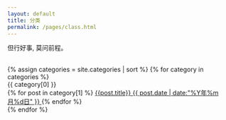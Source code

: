 ```yaml
---
layout: default
title: 分类
permalink: /pages/class.html
---
```

<div class="home">
<p>但行好事, 莫问前程。</p><br/>
    {% assign categories = site.categories | sort %}
	{% for category in categories %} 
	      		<div class="panel panel-primary">
	        			<div class="panel-heading center" id="{{ category[0] }}" name="{{ category[0] }}">{{ category[0] }}</div>
			              {% for post in category[1] %}
			                 <a  href='{{ post.url }}'  class="list-group-item clearfix pjaxlink">
				            {{post.title}}
				            <span class="badge">{{ post.date | date:"%Y年%m月%d日" }}</span>
				             </a>
			              {% endfor %}
			   </div>
	{% endfor %}
	
</div>
<div>
</div>